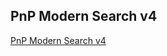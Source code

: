 ## PnP Modern Search v4
[PnP Modern Search v4](https://microsoft-search.github.io/pnp-modern-search/)
